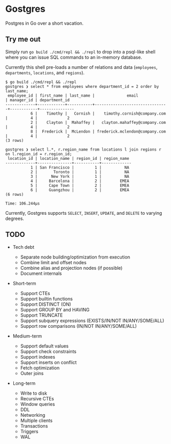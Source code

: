 # Gostgres

Postgres in Go over a short vacation.

## Try me out

Simply run `go build ./cmd/repl && ./repl` to drop into a psql-like shell where you can issue SQL commands to an in-memory database.

Currently this shell pre-loads a number of relations and data (`employees`, `departments`, `locations`, and `regions`).

```
$ go build ./cmd/repl && ./repl
gostgres ❯ select * from employees where department_id = 2 order by last_name;
 employee_id | first_name | last_name |              email             | manager_id | department_id
-------------+------------+-----------+--------------------------------+------------+---------------
           6 |    Timothy |   Cornish |    timothy.cornish@company.com |          4 |             2
           2 |    Clayton |  Mahaffey |   clayton.mahaffey@company.com |          4 |             2
           8 |  Frederick |  McLendon | frederick.mclendon@company.com |          4 |             2
(3 rows)

gostgres ❯ select l.*, r.region_name from locations l join regions r on l.region_id = r.region_id;
 location_id | location_name | region_id | region_name
-------------+---------------+-----------+-------------
           1 | San Francisco |         1 |          NA
           2 |       Toronto |         1 |          NA
           3 |      New York |         1 |          NA
           4 |     Barcelona |         2 |        EMEA
           5 |     Cape Town |         2 |        EMEA
           6 |     Guangzhou |         2 |        EMEA
(6 rows)

Time: 106.244µs
```

Currently, Gostgres supports `SELECT`, `INSERT`, `UPDATE`, and `DELETE` to varying degrees.

## TODO

- Tech debt
    - Separate node building/optimization from execution
    - Combine limit and offset nodes
    - Combine alias and projection nodes (if possible)
    - Document internals

- Short-term
    - Support CTEs
    - Support builtin functions
    - Support DISTINCT (ON)
    - Support GROUP BY and HAVING
    - Support TRUNCATE
    - Support subquery expressions (EXISTS/IN/NOT IN/ANY/SOME/ALL)
    - Support row comparisons (IN/NOT IN/ANY/SOME/ALL)

- Medium-term
    - Support default values
    - Support check constraints
    - Support indexes
    - Support inserts on conflict
    - Fetch optimization
    - Outer joins

- Long-term
    - Write to disk
    - Recursive CTEs
    - Window queries
    - DDL
    - Networking
    - Multiple clients
    - Transactions
    - Triggers
    - WAL
